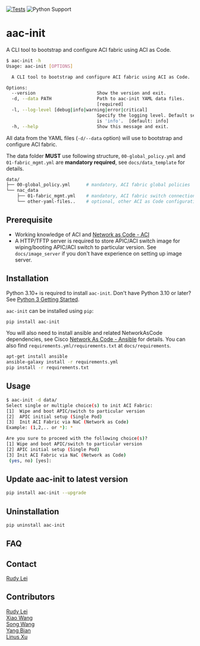 [![Tests](https://github.com/nac-aci/aac-init/actions/workflows/test.yml/badge.svg)](https://github.com/nac-aci/aac-init/actions/workflows/test.yml)
![Python Support](https://img.shields.io/badge/python-3.8%20%7C%203.9%20%7C%203.10%20%7C%203.11%20%7C%203.12-informational "Python Support: 3.10, 3.11, 3.12")

# aac-init

A CLI tool to bootstrap and configure ACI fabric using ACI as Code.

```bash
$ aac-init -h
Usage: aac-init [OPTIONS]

  A CLI tool to bootstrap and configure ACI fabric using ACI as Code.

Options:
  --version                       Show the version and exit.
  -d, --data PATH                 Path to aac-init YAML data files.
                                  [required]
  -l, --log-level [debug|info|warning|error|critical]
                                  Specify the logging level. Default setting
                                  is 'info'.  [default: info]
  -h, --help                      Show this message and exit.
```

All data from the YAML files (`-d/--data` option) will use to bootstrap and configure ACI fabric.

The data folder **MUST** use following structure, `00-global_policy.yml` and `01-fabric_mgmt.yml` are **mandatory required**, see `docs/data_template` for details.

```bash
data/
├── 00-global_policy.yml      # mandatory, ACI fabric global policies
└── nac_data
    ├── 01-fabric_mgmt.yml    # mandatory, ACI fabric switch connection information
    └── other-yaml-files..    # optional, other ACI as Code configurations
```

## Prerequisite

- Working knowledge of ACI and [Network as Code - ACI](https://netascode.cisco.com/)
- A HTTP/TFTP server is required to store APIC/ACI switch image for wiping/booting APIC/ACI switch to particular version. See `docs/image_server` if you don't have experience on setting up image server.

## Installation

Python 3.10+ is required to install `aac-init`. Don't have Python 3.10 or later? See [Python 3 Getting Started](https://www.python.org/about/gettingstarted/).

`aac-init` can be installed using `pip`:

```bash
pip install aac-init
```

You will also need to install ansible and related NetworkAsCode dependencies, see Cisco [Network As Code - Ansible](https://netascode.cisco.com/solutions/aci/ansible/quick_start/#local-installation) for details. You can also find `requirements.yml/requirements.txt` at `docs/requirements`.

```bash
apt-get install ansible
ansible-galaxy install -r requirements.yml
pip install -r requirements.txt
```

## Usage

```bash
$ aac-init -d data/
Select single or multiple choice(s) to init ACI Fabric:
[1]  Wipe and boot APIC/switch to particular version
[2]  APIC initial setup (Single Pod)
[3]  Init ACI Fabric via NaC (Network as Code)
Example: (1,2,.. or *): *

Are you sure to proceed with the following choice(s)?
[1] Wipe and boot APIC/switch to particular version
[2] APIC initial setup (Single Pod)
[3] Init ACI Fabric via NaC (Network as Code)
 (yes, no) [yes]:
```

## Update aac-init to latest version

```bash
pip install aac-init --upgrade
```

## Uninstallation

```bash
pip uninstall aac-init
```

## FAQ

## Contact

[Rudy Lei](shlei@cisco.com)

## Contributors

[Rudy Lei](shlei@cisco.com)  
[Xiao Wang](xiawang3@cisco.com)  
[Song Wang](songwa@cisco.com)  
[Yang Bian](yabian@cisco.com)  
[Linus Xu](linxu3@cisco.com)  
